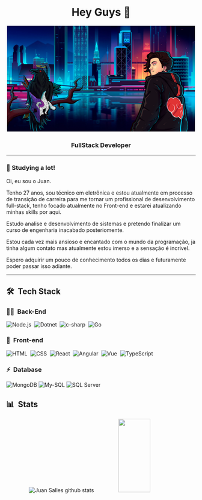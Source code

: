 <h1 align="center">
  Hey Guys 👋
</h1>
<div align="center">
   <!-- <img height="350em" src="./.github/assets/cover_.png"/> -->
   <img width="500em" src="https://raw.githubusercontent.com/JuanSalles/JuanSalles/main/Banner2.png">
</div>

<h3 align="center">
  FullStack Developer
</h3>



***

### 🎯 Studying a lot!

Oi, eu sou o Juan.

Tenho 27 anos, sou técnico em eletrônica e estou atualmente em processo de transição de carreira para me tornar um profissional de desenvolvimento full-stack, tenho focado atualmente no Front-end e estarei atualizando minhas skills por aqui.

Estudo analise e desenvolvimento de sistemas e pretendo finalizar um curso de engenharia inacabado posteriomente.

Estou cada vez mais ansioso e encantado com o mundo da programação, ja tinha algum contato mas atualmente estou imerso e a sensação é incrivel. 

Espero adquirir um pouco de conhecimento todos os dias e futuramente poder passar isso adiante.


***

## 🛠 &nbsp;Tech Stack

### 👩‍💻 &nbsp;Back-End

![Node.js](https://img.shields.io/badge/Node.js-E7ECEB?style=for-the-badge&logo=node.js&logoColor=53D9A2)&nbsp;
![Dotnet](https://img.shields.io/badge/.NET-E7ECEB?style=for-the-badge&logo=dotnet&logoColor=435C6E)&nbsp;
![c-sharp](https://img.shields.io/badge/-C%23-E7ECEB?style=for-the-badge&logo=c-sharp&logoColor=3D5A7A)&nbsp;
![Go](https://img.shields.io/badge/Go-00ADD8?style=for-the-badge&logo=go&logoColor=white)&nbsp;

### 🎨 &nbsp;Front-end
![HTML](https://img.shields.io/badge/-HTML-E7ECEB?style=for-the-badge&logo=HTML5&logoColor=C86833)&nbsp;
![CSS](https://img.shields.io/badge/-CSS-E7ECEB?style=for-the-badge&logo=CSS3&logoColor=139DFF)&nbsp;
![React](https://img.shields.io/badge/-React-E7ECEB?style=for-the-badge&logo=react&logoColor=1572B6)&nbsp;
![Angular](https://img.shields.io/badge/-Angular-E7ECEB?style=for-the-badge&logo=Angular&logoColor=893121)&nbsp;
![Vue](https://img.shields.io/badge/Vue%20js-35495E?style=for-the-badge&logo=vuedotjs&logoColor=4FC08D)&nbsp;
![TypeScript](https://img.shields.io/badge/TypeScript-E7ECEB?style=for-the-badge&logo=typescript&logoColor=1572B6)&nbsp;

### ⚡ &nbsp;Database 
![MongoDB](https://img.shields.io/badge/MongoDB-%234ea94b.svg?style=for-the-badge&logo=mongodb&logoColor=white)
![My-SQL](https://img.shields.io/badge/MySQL-005C84?style=for-the-badge&logo=mysql&logoColor=white)
![SQL Server](https://img.shields.io/badge/Microsoft_SQL_Server-CC2927?style=for-the-badge&logo=microsoft-sql-server&logoColor=white)


## 📊 &nbsp;Stats

<div align="center">  
  <img width="49%" height="195px" src="https://github-readme-stats.vercel.app/api?username=JuanSalles&show_icons=true&count_private=true&hide_border=true&title_color=48c1e2&icon_color=48c1e2&text_color=c9d1d9&bg_color=0d1117" alt="Juan Salles github stats" /> 
  <img width="41%" height="195px" src="https://github-readme-stats.vercel.app/api/top-langs/?username=JuanSalles&layout=compact&hide_border=true&title_color=48c1e2&text_color=48c1e2&bg_color=0d1117" />
</div>
<!--
**JuanSalles/JuanSalles** is a ✨ _special_ ✨ repository because its `README.md` (this file) appears on your GitHub profile.

Here are some ideas to get you started:

- 🔭 I’m currently working on ...
- 🌱 I’m currently learning ...
- 👯 I’m looking to collaborate on ...
- 🤔 I’m looking for help with ...
- 💬 Ask me about ...
- 📫 How to reach me: ...
- 😄 Pronouns: ...
- ⚡ Fun fact: ...
-->
